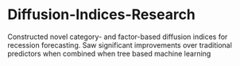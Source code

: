 # Diffusion-Indices-Research
Constructed novel category- and factor-based diffusion indices for recession forecasting. Saw significant improvements over traditional predictors when combined when tree based machine learning
